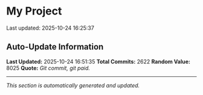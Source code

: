 # My Project


Last updated: 2025-10-24 16:25:37





































































































































































































































































































































































































































































































































































































































































































































































































































































































































































































































































































































































































































































































































































































































































































































































































































































































































































































































































































































































































































































































































































































































































































































































































































































































































































































































































































































































































































































































































































































































































































































## Auto-Update Information

**Last Updated:** 2025-10-24 16:51:35
**Total Commits:** 2622
**Random Value:** 8025
**Quote:** _Git commit, git paid._

---
_This section is automatically generated and updated._